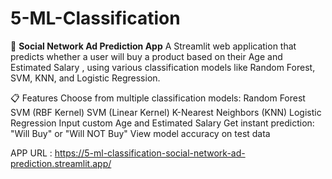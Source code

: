 # 5-ML-Classification

🧠 **Social Network Ad Prediction App**
A Streamlit web application that predicts whether a user will buy a product based on their Age and Estimated Salary , using various classification models like Random Forest, SVM, KNN, and Logistic Regression.

📋 Features
Choose from multiple classification models:
Random Forest
SVM (RBF Kernel)
SVM (Linear Kernel)
K-Nearest Neighbors (KNN)
Logistic Regression
Input custom Age and Estimated Salary
Get instant prediction: "Will Buy" or "Will NOT Buy"
View model accuracy on test data

APP URL : https://5-ml-classification-social-network-ad-prediction.streamlit.app/
